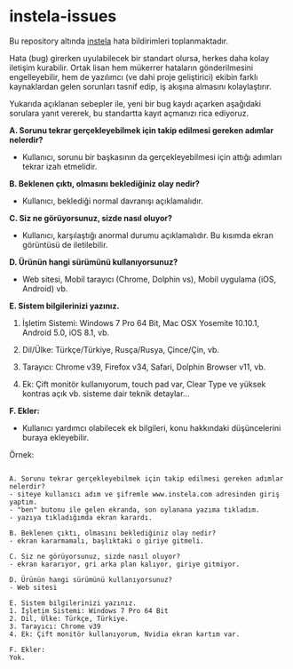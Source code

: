 instela-issues
==============

Bu repository altında [instela](https://tr.instela.com) hata bildirimleri toplanmaktadır.

Hata (bug) girerken uyulabilecek bir standart olursa, herkes daha kolay iletişim kurabilir.
Ortak lisan hem mükerrer hataların gönderilmesini engelleyebilir, 
hem de yazılımcı (ve dahi proje geliştirici) ekibin farklı kaynaklardan gelen sorunları tasnif edip, 
iş akışına almasını kolaylaştırır.

Yukarıda açıklanan sebepler ile, yeni bir bug kaydı açarken aşağıdaki sorulara yanıt vererek, bu standartta kayıt açmanızı rica ediyoruz.

**A. Sorunu tekrar gerçekleyebilmek için takip edilmesi gereken adımlar nelerdir?**
- Kullanıcı, sorunu bir başkasının da gerçekleyebilmesi için attığı adımları tekrar izah etmelidir.


**B. Beklenen çıktı, olmasını beklediğiniz olay nedir?**
- Kullanıcı, beklediği normal davranışı açıklamalıdır.


**C. Siz ne görüyorsunuz, sizde nasıl oluyor?**
- Kullanıcı, karşılaştığı anormal durumu açıklamalıdır. Bu kısımda ekran görüntüsü de iletilebilir.


**D. Ürünün hangi sürümünü kullanıyorsunuz?**
- Web sitesi, Mobil tarayıcı (Chrome, Dolphin vs), Mobil uygulama (iOS, Android) vb.


**E. Sistem bilgilerinizi yazınız.**
 
1. İşletim Sistemi: Windows 7 Pro 64 Bit, Mac OSX Yosemite 10.10.1, Android 5.0, iOS 8.1, vb.

2. Dil/Ülke: Türkçe/Türkiye, Rusça/Rusya, Çince/Çin, vb.

3. Tarayıcı: Chrome v39, Firefox v34, Safari, Dolphin Browser v11, vb.

4. Ek: Çift monitör kullanıyorum, touch pad var, Clear Type ve yüksek kontras açık vb. sisteme dair teknik detaylar...


**F. Ekler:**
- Kullanıcı yardımcı olabilecek ek bilgileri, konu hakkındaki düşüncelerini buraya ekleyebilir.

Örnek:

```

A. Sorunu tekrar gerçekleyebilmek için takip edilmesi gereken adımlar nelerdir?
- siteye kullanıcı adım ve şifremle www.instela.com adresinden giriş yaptım.
- "ben" butonu ile gelen ekranda, son oylanana yazıma tıkladım.
- yazıya tıkladığımda ekran karardı.

B. Beklenen çıktı, olmasını beklediğiniz olay nedir?
- ekran kararmamalı, başlıktaki o giriye gitmeli.

C. Siz ne görüyorsunuz, sizde nasıl oluyor?
- ekran kararıyor, gri arka plan kalıyor, giriye gitmiyor.

D. Ürünün hangi sürümünü kullanıyorsunuz?
- Web sitesi

E. Sistem bilgilerinizi yazınız.
1. İşletim Sistemi: Windows 7 Pro 64 Bit
2. Dil, Ülke: Türkçe, Türkiye.
3. Tarayıcı: Chrome v39
4. Ek: Çift monitör kullanıyorum, Nvidia ekran kartım var.

F. Ekler:
Yok.

```



